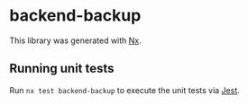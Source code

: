 # backend-backup

This library was generated with [Nx](https://nx.dev).

## Running unit tests

Run `nx test backend-backup` to execute the unit tests via [Jest](https://jestjs.io).
